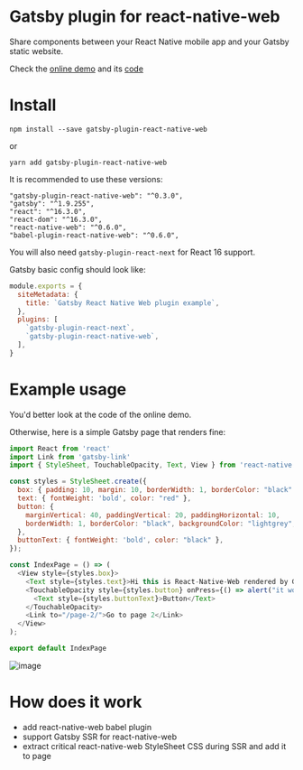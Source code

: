 Gatsby plugin for react-native-web
===================================


Share components between your React Native mobile app and your Gatsby static website.

Check the [online demo](https://gatsby-rnw.now.sh/) and its [code](https://github.com/gatsbyjs/gatsby/tree/master/examples/using-react-native-web)


# Install

`npm install --save gatsby-plugin-react-native-web`

or

`yarn add gatsby-plugin-react-native-web`


It is recommended to use these versions:

```
"gatsby-plugin-react-native-web": "^0.3.0",
"gatsby": "^1.9.255",
"react": "^16.3.0",
"react-dom": "^16.3.0",
"react-native-web": "^0.6.0",
"babel-plugin-react-native-web": "^0.6.0",
```

You will also need `gatsby-plugin-react-next` for React 16 support.

Gatsby basic config should look like:

```js
module.exports = {
  siteMetadata: {
    title: `Gatsby React Native Web plugin example`,
  },
  plugins: [
    `gatsby-plugin-react-next`,
    `gatsby-plugin-react-native-web`,
  ],
}
```


# Example usage

You'd better look at the code of the online demo.

Otherwise, here is a simple Gatsby page that renders fine:

```js
import React from 'react'
import Link from 'gatsby-link'
import { StyleSheet, TouchableOpacity, Text, View } from 'react-native';

const styles = StyleSheet.create({
  box: { padding: 10, margin: 10, borderWidth: 1, borderColor: "black" },
  text: { fontWeight: 'bold', color: "red" },
  button: {
    marginVertical: 40, paddingVertical: 20, paddingHorizontal: 10,
    borderWidth: 1, borderColor: "black", backgroundColor: "lightgrey", alignItems: "center"
  },
  buttonText: { fontWeight: 'bold', color: "black" },
});

const IndexPage = () => (
  <View style={styles.box}>
    <Text style={styles.text}>Hi this is React-Native-Web rendered by Gatsby</Text>
    <TouchableOpacity style={styles.button} onPress={() => alert("it works")}>
      <Text style={styles.buttonText}>Button</Text>
    </TouchableOpacity>
    <Link to="/page-2/">Go to page 2</Link>
  </View>
);

export default IndexPage
```


![image](https://camo.githubusercontent.com/58ec39b3966cdefb241b90fb4643ad8aa7b971b2/68747470733a2f2f7062732e7477696d672e636f6d2f6d656469612f445844575f715058304149534148532e6a70673a6c61726765)



# How does it work

- add react-native-web babel plugin
- support Gatsby SSR for react-native-web
- extract critical react-native-web StyleSheet CSS during SSR and add it to page

